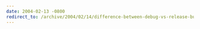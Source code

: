 ```yaml
---
date: 2004-02-13 -0800
redirect_to: /archive/2004/02/14/difference-between-debug-vs-release-build.aspx/
---
```


